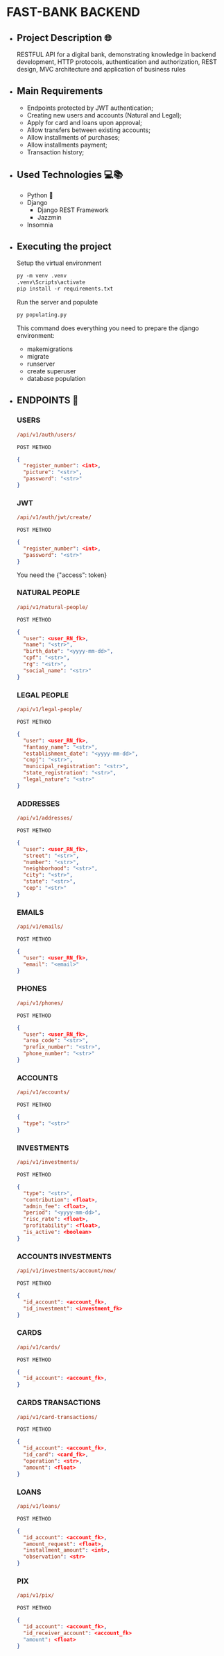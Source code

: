 # FAST-BANK BACKEND

* ## Project Description 🌐
  RESTFUL API for a digital bank, demonstrating knowledge in backend development, HTTP protocols, authentication and authorization, REST design, MVC architecture and application of business rules

* ## Main Requirements 
  * Endpoints protected by JWT authentication;
  * Creating new users and accounts (Natural and Legal);
  * Apply for card and loans upon approval;
  * Allow transfers between existing accounts;
  * Allow installments of purchases;
  * Allow installments payment; 
  * Transaction history;

* ## Used Technologies 💻📚
  * Python 🐍
  * Django
    - Django REST Framework
    - Jazzmin
  * Insomnia

* ## Executing the project
  Setup the virtual environment
  ```ps
  py -m venv .venv
  .venv\Scripts\activate
  pip install -r requirements.txt
  ```
  Run the server and populate
  ```ps
  py populating.py
  ```
  This command does everything you need to prepare the django environment: 
    - makemigrations
    - migrate
    - runserver
    - create superuser
    - database population

* ## ENDPOINTS 🏁
  ### USERS

    ```ps
    /api/v1/auth/users/
    ```
    ```` POST METHOD ````

    ```json
    {
      "register_number": <int>,
      "picture": "<str>",
      "password": "<str>"
    }
    ```

  ### JWT

    ```ps
    /api/v1/auth/jwt/create/
    ```

    ```` POST METHOD ````

    ```json
    {
      "register_number": <int>,
      "password": "<str>"
    }
    ```
    You need the {"access": token}

  ### NATURAL PEOPLE
    ```ps
    /api/v1/natural-people/
    ```
    ```` POST METHOD ````

    ```json
    {
      "user": <user_RN_fk>,
      "name": "<str>",
      "birth_date": "<yyyy-mm-dd>",
      "cpf": "<str>",
      "rg": "<str>",
      "social_name": "<str>"
    }
    ```

  ### LEGAL PEOPLE
    ```ps
    /api/v1/legal-people/
    ```
    ```` POST METHOD ````

    ```json
    {
      "user": <user_RN_fk>,
      "fantasy_name": "<str>",
      "establishment_date": "<yyyy-mm-dd>",
      "cnpj": "<str>",
      "municipal_registration": "<str>",
      "state_registration": "<str>",
      "legal_nature": "<str>"
    }
    ```

  ### ADDRESSES
    ```ps
    /api/v1/addresses/
    ```
    ```` POST METHOD ````

    ```json
    {
      "user": <user_RN_fk>,
      "street": "<str>",
      "number": "<str>",
      "neighborhood": "<str>",
      "city": "<str>",
      "state": "<str>",
      "cep": "<str>"
    }
    ```

  ### EMAILS
    ```ps
    /api/v1/emails/
    ```
    ```` POST METHOD ````

    ```json
    {
      "user": <user_RN_fk>,
      "email": "<email>"
    }
    ```

  ### PHONES
    ```ps
    /api/v1/phones/
    ```
    ```` POST METHOD ````

    ```json
    {
      "user": <user_RN_fk>,
      "area_code": "<str>",
      "prefix_number": "<str>",
      "phone_number": "<str>"
    }
    ```

  ### ACCOUNTS
  ```ps
  /api/v1/accounts/
  ```
  ```` POST METHOD ````

  ```json
  {
    "type": "<str>"
  }
  ```

  ### INVESTMENTS
  ```ps
  /api/v1/investments/
  ```
  ```` POST METHOD ````

  ```json
  {
    "type": "<str>",
    "contribution": <float>,
    "admin_fee": <float>,
    "period": "<yyyy-mm-dd>", 
    "risc_rate": <float>,
    "profitability": <float>,
    "is_active": <boolean>
  }
  ```

  ### ACCOUNTS INVESTMENTS
  ```ps
  /api/v1/investments/account/new/
  ```
  ```` POST METHOD ````

  ```json
  {
    "id_account": <account_fk>,
    "id_investment": <investment_fk>
  }
  ```

  ### CARDS
  ```ps
  /api/v1/cards/
  ```
  ```` POST METHOD ````

  ```json
  {
    "id_account": <account_fk>,
  }
  ```

  ### CARDS TRANSACTIONS
  ```ps
  /api/v1/card-transactions/
  ```
  ```` POST METHOD ````

  ```json
  {
    "id_account": <account_fk>,
    "id_card": <card_fk>,
    "operation": <str>,
    "amount": <float>
  }
  ```
  
  ### LOANS
  ```ps
  /api/v1/loans/
  ```
  ```` POST METHOD ````

  ```json
  {
    "id_account": <account_fk>,
    "amount_request": <float>,
    "installment_amount": <int>,
    "observation": <str>
  }
  ```

  ### PIX
  ```ps
  /api/v1/pix/
  ```
  ```` POST METHOD ````

  ```json
  {
    "id_account": <account_fk>,
    "id_receiver_account": <account_fk>
    "amount": <float> 
  }


